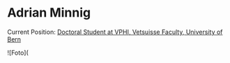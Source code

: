 # Adrian Minnig

Current Position: [Doctoral Student at VPHI, Vetsuisse Faculty, University of Bern](http://www.vphi.ch/ueber_uns/team/minnig_adrian/index_ger.html)

![Foto](

